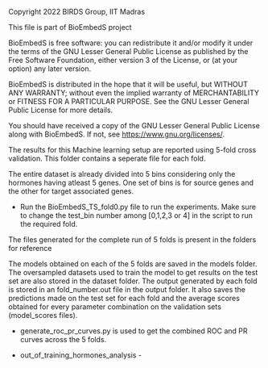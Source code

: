 Copyright 2022 BIRDS Group, IIT Madras

This file is part of BioEmbedS project

BioEmbedS is free software: you can redistribute it and/or modify
it under the terms of the GNU Lesser General Public License as published by the Free Software Foundation, either version 3 of the License, or (at your option) any later version.

BioEmbedS is distributed in the hope that it will be useful,
but WITHOUT ANY WARRANTY; without even the implied warranty of
MERCHANTABILITY or FITNESS FOR A PARTICULAR PURPOSE.  See the
GNU Lesser General Public License for more details.

You should have received a copy of the GNU Lesser General Public License along with BioEmbedS.  If not, see <https://www.gnu.org/licenses/>.


The results for this Machine learning setup are reported using 5-fold cross validation. This folder contains a seperate file for each fold.


The entire dataset is already divided into 5 bins considering only the hormones having atleast 5 genes. One set of bins is for source genes and the other for target associated genes.

- Run the BioEmbedS_TS_fold0.py file to run the experiments. Make sure to change the test_bin number among [0,1,2,3 or 4] in the script to run the required fold. 

The files generated for the complete run of 5 folds is present in the folders for reference

The models obtained on each of the 5 folds are saved in the models folder.
The oversampled datasets used to train the model to get results on the test set are also stored in the dataset folder.
The output generated by each fold is stored in an fold_number.out file in the output folder. It also saves the predictions made on the test set for each fold and the average scores obtained for every parameter combination on the validation sets (model_scores files).

- generate_roc_pr_curves.py is used to get the combined ROC and PR curves across the 5 folds.

- out_of_training_hormones_analysis - 